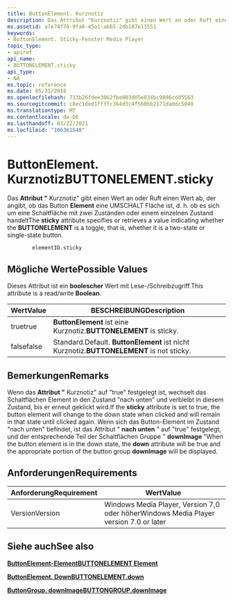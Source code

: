 ```yaml
---
title: ButtonElement. Kurznotiz
description: Das Attribut "Kurznotiz" gibt einen Wert an oder Ruft einen Wert ab, der angibt, ob das Button Element eine UMSCHALT Fläche ist, d. h. ob es sich um eine Schaltfläche mit zwei Zuständen oder einem einzelnen Zustand handelt
ms.assetid: a7e74f70-9fa6-45a1-ab65-2db107e13551
keywords:
- ButtonElement. Sticky-Fenster Media Player
topic_type:
- apiref
api_name:
- BUTTONELEMENT.sticky
api_type:
- NA
ms.topic: reference
ms.date: 05/31/2018
ms.openlocfilehash: 713b26fdee3062fbe803d05e034bc9896cdd5563
ms.sourcegitcommit: c8ec1ded1ffffc364d3c4f560bb2171da0dc5040
ms.translationtype: MT
ms.contentlocale: de-DE
ms.lasthandoff: 03/22/2021
ms.locfileid: "106361548"
---
```

# <a name="buttonelementsticky"></a><span data-ttu-id="de79c-104">ButtonElement. Kurznotiz</span><span class="sxs-lookup"><span data-stu-id="de79c-104">BUTTONELEMENT.sticky</span></span>

<span data-ttu-id="de79c-105">Das **Attribut "** Kurznotiz" gibt einen Wert an oder Ruft einen Wert ab, der angibt, ob das Button **Element** eine UMSCHALT Fläche ist, d. h. ob es sich um eine Schaltfläche mit zwei Zuständen oder einem einzelnen Zustand handelt</span><span class="sxs-lookup"><span data-stu-id="de79c-105">The **sticky** attribute specifies or retrieves a value indicating whether the **BUTTONELEMENT** is a toggle, that is, whether it is a two-state or single-state button.</span></span>

``` syntax
        elementID.sticky
```

## <a name="possible-values"></a><span data-ttu-id="de79c-106">Mögliche Werte</span><span class="sxs-lookup"><span data-stu-id="de79c-106">Possible Values</span></span>

<span data-ttu-id="de79c-107">Dieses Attribut ist ein **boolescher** Wert mit Lese-/Schreibzugriff.</span><span class="sxs-lookup"><span data-stu-id="de79c-107">This attribute is a read/write **Boolean**.</span></span>



| <span data-ttu-id="de79c-108">Wert</span><span class="sxs-lookup"><span data-stu-id="de79c-108">Value</span></span> | <span data-ttu-id="de79c-109">BESCHREIBUNG</span><span class="sxs-lookup"><span data-stu-id="de79c-109">Description</span></span>                               |
|-------|-------------------------------------------|
| <span data-ttu-id="de79c-110">true</span><span class="sxs-lookup"><span data-stu-id="de79c-110">true</span></span>  | <span data-ttu-id="de79c-111">**ButtonElement** ist eine Kurznotiz.</span><span class="sxs-lookup"><span data-stu-id="de79c-111">**BUTTONELEMENT** is sticky.</span></span>              |
| <span data-ttu-id="de79c-112">false</span><span class="sxs-lookup"><span data-stu-id="de79c-112">false</span></span> | <span data-ttu-id="de79c-113">Standard.</span><span class="sxs-lookup"><span data-stu-id="de79c-113">Default.</span></span> <span data-ttu-id="de79c-114">**ButtonElement** ist nicht Kurznotiz.</span><span class="sxs-lookup"><span data-stu-id="de79c-114">**BUTTONELEMENT** is not sticky.</span></span> |



 

## <a name="remarks"></a><span data-ttu-id="de79c-115">Bemerkungen</span><span class="sxs-lookup"><span data-stu-id="de79c-115">Remarks</span></span>

<span data-ttu-id="de79c-116">Wenn das **Attribut "** Kurznotiz" auf "true" festgelegt ist, wechselt das Schaltflächen Element in den Zustand "nach unten" und verbleibt in diesem Zustand, bis er erneut geklickt wird.</span><span class="sxs-lookup"><span data-stu-id="de79c-116">If the **sticky** attribute is set to true, the button element will change to the down state when clicked and will remain in that state until clicked again.</span></span> <span data-ttu-id="de79c-117">Wenn sich das Button-Element im Zustand "nach unten" befindet, ist das Attribut " **nach unten** " auf "true" festgelegt, und der entsprechende Teil der Schaltflächen Gruppe " **downImage** "</span><span class="sxs-lookup"><span data-stu-id="de79c-117">When the button element is in the down state, the **down** attribute will be true and the appropriate portion of the button group **downImage** will be displayed.</span></span>

## <a name="requirements"></a><span data-ttu-id="de79c-118">Anforderungen</span><span class="sxs-lookup"><span data-stu-id="de79c-118">Requirements</span></span>



| <span data-ttu-id="de79c-119">Anforderung</span><span class="sxs-lookup"><span data-stu-id="de79c-119">Requirement</span></span> | <span data-ttu-id="de79c-120">Wert</span><span class="sxs-lookup"><span data-stu-id="de79c-120">Value</span></span> |
|--------------------|------------------------------------------------------|
| <span data-ttu-id="de79c-121">Version</span><span class="sxs-lookup"><span data-stu-id="de79c-121">Version</span></span><br/> | <span data-ttu-id="de79c-122">Windows Media Player, Version 7,0 oder höher</span><span class="sxs-lookup"><span data-stu-id="de79c-122">Windows Media Player version 7.0 or later</span></span><br/> |



## <a name="see-also"></a><span data-ttu-id="de79c-123">Siehe auch</span><span class="sxs-lookup"><span data-stu-id="de79c-123">See also</span></span>

<dl> <dt>

[<span data-ttu-id="de79c-124">**ButtonElement-Element**</span><span class="sxs-lookup"><span data-stu-id="de79c-124">**BUTTONELEMENT Element**</span></span>](buttonelement-element.md)
</dt> <dt>

[<span data-ttu-id="de79c-125">**ButtonElement. Down**</span><span class="sxs-lookup"><span data-stu-id="de79c-125">**BUTTONELEMENT.down**</span></span>](buttonelement-down.md)
</dt> <dt>

[<span data-ttu-id="de79c-126">**ButtonGroup. downImage**</span><span class="sxs-lookup"><span data-stu-id="de79c-126">**BUTTONGROUP.downImage**</span></span>](buttongroup-downimage.md)
</dt> </dl>

 

 





